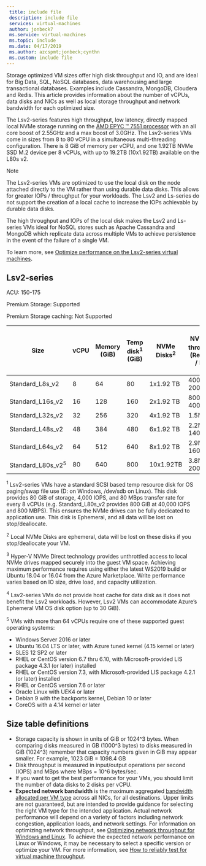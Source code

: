 ```yaml
---
 title: include file
 description: include file
 services: virtual-machines
 author: jonbeck7
 ms.service: virtual-machines
 ms.topic: include
 ms.date: 04/17/2019
 ms.author: azcspmt;jonbeck;cynthn
 ms.custom: include file
---
```


Storage optimized VM sizes offer high disk throughput and IO, and are ideal for Big Data, SQL, NoSQL databases, data warehousing and large transactional databases.  Examples include Cassandra, MongoDB, Cloudera and Redis. This article provides information about the number of vCPUs, data disks and NICs as well as local storage throughput and network bandwidth for each optimized size.

The Lsv2-series features high throughput, low latency, directly mapped local NVMe storage running on the [AMD EPYC &trade; 7551 processor](https://www.amd.com/en/products/epyc-7000-series) with an all core boost of 2.55GHz and a max boost of 3.0GHz. The Lsv2-series VMs come in sizes from 8 to 80 vCPU in a simultaneous multi-threading configuration.  There is 8 GiB of memory per vCPU, and one 1.92TB NVMe SSD M.2 device per 8 vCPUs, with up to 19.2TB (10x1.92TB) available on the L80s v2.

> [!NOTE]
> The Lsv2-series VMs are optimized to use the local disk on the node attached directly to the VM rather than using durable data disks. This allows for greater IOPs / throughput for your workloads. The Lsv2 and Ls-series do not support the creation of a local cache to increase the IOPs achievable by durable data disks.
>
> The high throughput and IOPs of the local disk makes the Lsv2 and Ls-series VMs ideal for NoSQL stores such as Apache Cassandra and MongoDB which replicate data across multiple VMs to achieve persistence in the event of the failure of a single VM.
>
> To learn more, see [Optimize performance on the Lsv2-series virtual machines](../articles/virtual-machines/linux/storage-performance.md).  


## Lsv2-series

ACU: 150-175

Premium Storage: Supported

Premium Storage caching: Not Supported

| Size          | vCPU | Memory (GiB) | Temp disk<sup>1</sup> (GiB) | NVMe Disks<sup>2</sup> | NVMe Disk throughput<sup>3</sup> (Read IOPS / MBps) | Max uncached data disk throughput (IOPs/MBps)<sup>4</sup> | Max Data Disks | Max NICs / Expected network bandwidth (Mbps) |
|---------------|-----------|-------------|--------------------------|----------------|---------------------------------------------------|-------------------------------------------|------------------------------|------------------------------| 
| Standard_L8s_v2   |  8 |  64 |  80 |  1x1.92 TB  | 400000 / 2000  | 8000/160   | 16 | 2 / 3200  |
| Standard_L16s_v2  | 16 | 128 | 160 |  2x1.92 TB  | 800000 / 4000  | 16000/320  | 32 | 4 / 6400  |
| Standard_L32s_v2  | 32 | 256 | 320 |  4x1.92 TB  | 1.5M / 8000    | 32000/640  | 32 | 8 / 12800 |
| Standard_L48s_v2  | 48 | 384 | 480 |  6x1.92 TB  | 2.2M / 14000   | 48000/960  | 32 | 8 / 16000+ |
| Standard_L64s_v2  | 64 | 512 | 640 |  8x1.92 TB  | 2.9M / 16000   | 64000/1280 | 32 | 8 / 16000+ |
| Standard_L80s_v2<sup>5</sup> | 80 | 640 | 800 | 10x1.92TB   | 3.8M / 20000   | 80000/1400 | 32 | 8 / 16000+ |

<sup>1</sup> Lsv2-series VMs have a standard SCSI based temp resource disk for OS paging/swap file use (D: on Windows, /dev/sdb on Linux). This disk provides 80 GiB of storage, 4,000 IOPS, and 80 MBps transfer rate for every 8 vCPUs (e.g. Standard_L80s_v2 provides 800 GiB at 40,000 IOPS and 800 MBPS). This ensures the NVMe drives can be fully dedicated to application use. This disk is Ephemeral, and all data will be lost on stop/deallocate.

<sup>2</sup> Local NVMe Disks are ephemeral, data will be lost on these disks if you stop/deallocate your VM.

<sup>3</sup> Hyper-V NVMe Direct technology provides unthrottled access to local NVMe drives mapped securely into the guest VM space.  Achieving maximum performance requires using either the latest WS2019 build or Ubuntu 18.04 or 16.04 from the Azure Marketplace.  Write performance varies based on IO size, drive load, and capacity utilization.

<sup>4</sup> Lsv2-series VMs do not provide host cache for data disk as it does not benefit the Lsv2 workloads.  However, Lsv2 VMs can accommodate Azure’s Ephemeral VM OS disk option (up to 30 GiB).

<sup>5</sup> VMs with more than 64 vCPUs require one of these supported guest operating systems:
- Windows Server 2016 or later
- Ubuntu 16.04 LTS or later, with Azure tuned kernel (4.15 kernel or later)
- SLES 12 SP2 or later
- RHEL or CentOS version 6.7 thru 6.10, with Microsoft-provided LIS package 4.3.1 (or later) installed
- RHEL or CentOS version 7.3, with Microsoft-provided LIS package 4.2.1 (or later) installed
- RHEL or CentOS version 7.6 or later
- Oracle Linux with UEK4 or later
- Debian 9 with the backports kernel, Debian 10 or later
- CoreOS with a 4.14 kernel or later


## Size table definitions

- Storage capacity is shown in units of GiB or 1024^3 bytes. When comparing disks measured in GB (1000^3 bytes) to disks measured in GiB (1024^3) remember that capacity numbers given in GiB may appear smaller. For example, 1023 GiB = 1098.4 GB
- Disk throughput is measured in input/output operations per second (IOPS) and MBps where MBps = 10^6 bytes/sec.
- If you want to get the best performance for your VMs, you should limit the number of data disks to 2 disks per vCPU.
- **Expected network bandwidth** is the maximum aggregated [bandwidth allocated per VM type](../articles/virtual-network/virtual-machine-network-throughput.md) across all NICs, for all destinations. Upper limits are not guaranteed, but are intended to provide guidance for selecting the right VM type for the intended application. Actual network performance will depend on a variety of factors including network congestion, application loads, and network settings. For information on optimizing network throughput, see [Optimizing network throughput for Windows and Linux](../articles/virtual-network/virtual-network-optimize-network-bandwidth.md). To achieve the expected network performance on Linux or Windows, it may be necessary to select a specific version or optimize your VM. For more information, see [How to reliably test for virtual machine throughput](../articles/virtual-network/virtual-network-bandwidth-testing.md).
